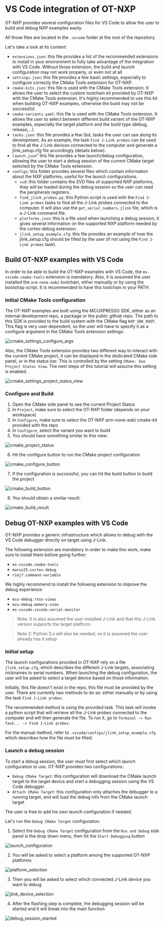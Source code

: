 # VS Code integration of OT-NXP

OT-NXP provides several configuration files for VS Code to allow the user to build and debug NXP examples easily.

All those files are located in the `.vscode` folder at the root of the repository.

Let's take a look at its content:

- `extensions.json`: this file provides a list of the recommended extensions to install in your environment to fully take advantage of the integration with VS Code. Without those extension, the build and launch configuration may not work properly, or even not at all.
- `settings.json`: this file provides a few basic settings, especially to configure correctly the CMake Tools extension for OT-NXP.
- `cmake-kits.json`: this file is used with the CMake Tools extension. It allows the user to select the custom toolchain kit provided by OT-NXP with the CMake Tools extension. It's highly recommended to use this kit when building OT-NXP examples, otherwise the build may not be successful.
- `cmake-variants.yaml`: this file is used with the CMake Tools extension. It allows the user to select between different build variant of the OT-NXP examples, especially the target platform and the build type (debug, release,...)
- `tasks.json`: this file provides a few QoL tasks the user can use along its development. As an example, the task `Find J-Link probes` can be used to find all the J-Link devices connected to the computer and generate a jlink_setup.cfg file accordingly (details below).
- `launch.json`" this file provides a few launch/debug configuration, allowing the user to start a debug session of the current CMake target selected by the CMake Tools extension.
- `configs`: this folder provides several files which contain information about the NXP platforms, useful for the launch configurations.
  - `svd`: this folder contains the SVD files of supported NXP platforms, they will be loaded during the debug session so the user can read the peripherals registers.
  - `find_jlink_probes.py`: this Python script is used with the `Find J-Link probes` tasks to find all the J-Link probes connected to the computer. It will also use the `get_serial_numbers.jlink` file, which is a J-Link command file.
  - `platforms.json`: this is a file used when launching a debug session, it gives several information on the supported NXP platform needed by the cortex-debug extension.
  - `jlink_setup_example.cfg`: this file provides an example of how the jlink_setup.cfg should be filled by the user (if not using the `Find J-Link probes` task).

## Build OT-NXP examples with VS Code

In order to be able to build the OT-NXP examples with VS Code, the `ms-vscode.cmake-tools` extension is mandatory. Also, it is assumed the user installed the `arm-none-eabi` toolchain, either manually or by using the bootstrap script. It is recommended to have this toolchain in your PATH.

### Initial CMake Tools configuration

The OT-NXP examples are built using the MCUXPRESSO SDK, either as an internal development repo, a package or the public github repo.
The path to this SDK is provided to the build system with the CMake flag `NXP_SDK_ROOT`. This flag is very user dependent, so the user will have to specify it as a configure argument in the CMake Tools extension settings:

![cmake_settings_configure_args](img/vscode/cmake_settings_configure_args.png)

Also, the CMake Tools extension provides two different way to interact with the current CMake project, it can be displayed in the dedicated CMake side panel, or in the status bar. This is controlled by the setting `CMake: Use Project Status View`. The next steps of this tutorial will assume this setting is enabled.

![cmake_settings_project_status_view](img/vscode/cmake_settings_project_status_view.png)

### Configure and Build

1. Open the CMake side panel to see the current Project Status
2. In `Project`, make sure to select the OT-NXP folder (depends on your workspace)
3. In `Configure`, make sure to select the OT-NXP arm-none-eabi cmake-kit provided with the repo
4. In `Configure`, select the variant you want to build
5. You should have something similar to this view:

![cmake_project_status](img/vscode/cmake_project_status.png)

6. Hit the configure button to run the CMake project configuration

![cmake_configure_button](img/vscode/cmake_configure_button.png)

7. If the configuration is successful, you can hit the build button to build the project

![cmake_build_button](img/vscode/cmake_build_button.png)

8. You should obtain a similar result:

![cmake_build_result](img/vscode/cmake_build_result.png)

## Debug OT-NXP examples with VS Code

OT-NXP provides a generic infrastructure which allows to debug with the VS Code debugger directly on target using J-Link.

The following extension are mandatory in order to make this work, make sure to install them before going further:

- `ms-vscode.cmake-tools`
- `marus25.cortex-debug`
- `rioj7.command-variable`

We highly recommend to install the following extension to improve the debug experience:

- `mcu-debug.rtos-views`
- `mcu-debug.memory-view`
- `ms-vscode.vscode-serial-monitor`

> Note: It is also assumed the user installed J-Link and that this J-Link version supports the target platform.

> Note 2: Python 3.x will also be needed, so it is assumed the user already has it setup

### Initial setup

The launch configurations provided in OT-NXP rely on a file `jlink_setup.cfg`, which describes the different J-Link targets, associating nicknames to serial numbers. When launching the debug configuration, the user will be asked to select a target device based on those information.

Initially, this file doesn't exist in the repo, this file must be provided by the user. There are currently two methods to do so: either manually or by using the task `Find J-Link probes`.

The recommended method is using the provided task. This task will invoke a python script that will retrieve all the J-Link probes connected to the computer and will then generate the file.
To run it, go to `Terminal -> Run Task... -> Find J-Link probes`.

For the manual method, refer to `.vscode/configs/jlink_setup_example.cfg` which describes how the file must be filled.

### Launch a debug session

To start a debug session, the user must first select which launch configuration to use. OT-NXP provides two configurations:

- `Debug CMake Target`: this configuration will download the CMake launch target to the target device and start a debugging session using the VS Code debugger.
- `Attach CMake Target`: this configuration only attaches the debugger to a running target, and will load the debug info from the CMake launch target

The user is free to add his own launch configuration if needed.

Let's run the `Debug CMake Target` configuration.

1. Select the `Debug CMake Target` configuration from the `Run and Debug` side panel is the drop down menu, then hit the `Start Debugging` button

![launch_configuration](img/vscode/launch_configuration.png)

2. You will be asked to select a platform among the supported OT-NXP platforms

![platform_selection](img/vscode/platform_selection.png)

3. Then you will be asked to select which connected J-Link device you want to debug

![jlink_device_selection](img/vscode/jlink_device_selection.png)

4. After the flashing step is complete, the debugging session will be started and it will break into the main function

![debug_session_started](img/vscode/debug_session_started.png)
